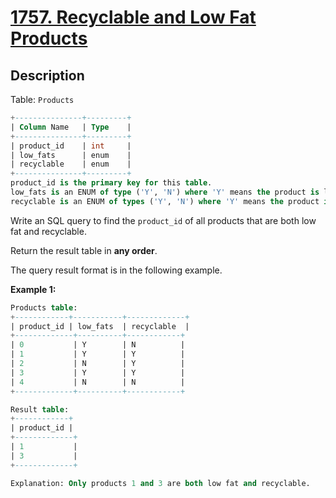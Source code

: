 # [1757. Recyclable and Low Fat Products](https://leetcode.com/problems/recyclable-and-low-fat-products/)

## Description

Table: `Products`

```sql
+---------------+---------+
| Column Name   | Type    |
+---------------+---------+
| product_id    | int     |
| low_fats      | enum    |
| recyclable    | enum    |
+---------------+---------+
product_id is the primary key for this table.
low_fats is an ENUM of type ('Y', 'N') where 'Y' means the product is low fat and 'N' means it is not.
recyclable is an ENUM of types ('Y', 'N') where 'Y' means the product is recyclable and 'N' means it is not.
```

Write an SQL query to find the `product_id` of all products that are both low fat and recyclable.

Return the result table in **any order**.

The query result format is in the following example.

**Example 1:**

```sql  
Products table:
+------------+-----------+-------------+
| product_id | low_fats  | recyclable  |
+-------------+----------+------------+
| 0           | Y        | N          |
| 1           | Y        | Y          |
| 2           | N        | Y          |
| 3           | Y        | Y          |
| 4           | N        | N          |
+-------------+----------+------------+

Result table:
+------------+
| product_id |
+-------------+
| 1           |
| 3           |
+-------------+

Explanation: Only products 1 and 3 are both low fat and recyclable.
```
